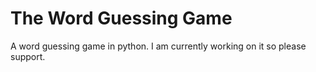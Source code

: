 # The Word Guessing Game
A word guessing game in python. I am currently working on it so please support.

